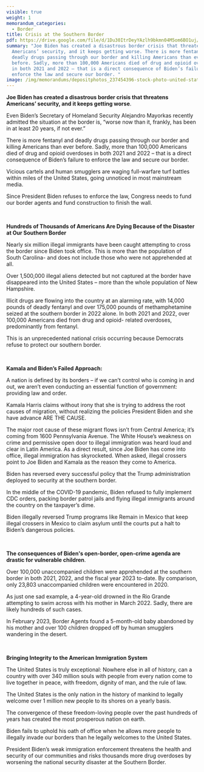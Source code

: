 ```yaml
---
visible: true
weight: 1
memorandum_categories:
  - Border
title: Crisis at the Southern Border
pdf: https://drive.google.com/file/d/1Du30ItrDeyYAzlh9bkmn04M5om6BO1uj/view?usp=sharing
summary: "Joe Biden has created a disastrous border crisis that threatens
  Americans’ security, and it keeps getting worse. There is more fentanyl and
  deadly drugs passing through our border and killing Americans than ever
  before. Sadly, more than 100,000 Americans died of drug and opioid overdoses
  in both 2021 and 2022 – that is a direct consequence of Biden’s failure to
  enforce the law and secure our border. "
image: /img/memorandums/depositphotos_237454396-stock-photo-united-states-border-wall-american.jpg
---
```

**Joe Biden has created a disastrous border crisis that threatens Americans’ security, and it keeps getting worse**. 

Even Biden’s Secretary of Homeland Security Alejandro Mayorkas recently admitted the situation at the border is, “worse now than it, frankly, has been in at least 20 years, if not ever.”

There is more fentanyl and deadly drugs passing through our border and killing Americans than ever before. Sadly, more than 100,000 Americans died of drug and opioid overdoses in both 2021 and 2022 – that is a direct consequence of Biden’s failure to enforce the law and secure our border. 

Vicious cartels and human smugglers are waging full-warfare turf battles within miles of the United States, going unnoticed in most mainstream media.

Since President Biden refuses to enforce the law, Congress needs to fund our border agents and fund construction to finish the wall. 

 

**Hundreds of Thousands of Americans Are Dying Because of the Disaster at Our Southern Border** 

Nearly six million illegal immigrants have been caught attempting to cross the border since Biden took office. This is more than the population of South Carolina- and does not include those who were not apprehended at all.

Over 1,500,000 illegal aliens detected but not captured at the border have disappeared into the United States – more than the whole population of New Hampshire. 

Illicit drugs are flowing into the country at an alarming rate, with 14,000 pounds of deadly fentanyl and over 175,000 pounds of methamphetamine seized at the southern border in 2022 alone. In both 2021 and 2022, over 100,000 Americans died from drug and opioid- related overdoses, predominantly from fentanyl.

This is an unprecedented national crisis occurring because Democrats refuse to protect our southern border. 

 

**Kamala and Biden’s Failed Approach:** 

A nation is defined by its borders – if we can’t control who is coming in and out, we aren’t even conducting an essential function of government: providing law and order.

Kamala Harris claims without irony that she is trying to address the root causes of migration, without realizing the policies President Biden and she have advance ARE THE CAUSE. 

The major root cause of these migrant flows isn’t from Central America; it’s coming from 1600 Pennsylvania Avenue. The White House’s weakness on crime and permissive open door to illegal immigration was heard loud and clear in Latin America. As a direct result, since Joe Biden has come into office, illegal immigration has skyrocketed. When asked, illegal crossers point to Joe Biden and Kamala as the reason they come to America. 

Biden has reversed every successful policy that the Trump administration deployed to security at the southern border.

In the middle of the COVID-19 pandemic, Biden refused to fully implement CDC orders, packing border patrol jails and flying illegal immigrants around the country on the taxpayer’s dime. 

Biden illegally reversed Trump programs like Remain in Mexico that keep illegal crossers in Mexico to claim asylum until the courts put a halt to Biden’s dangerous policies.

 

**The consequences of Biden's open-border, open-crime agenda are drastic for vulnerable children**. 

Over 100,000 unaccompanied children were apprehended at the southern border in both 2021, 2022, and the fiscal year 2023 to-date. By comparison, only 23,803 unaccompanied children were encountered in 2020.

As just one sad example, a 4-year-old drowned in the Rio Grande attempting to swim across with his mother in March 2022. Sadly, there are likely hundreds of such cases.

In February 2023, Border Agents found a 5-month-old baby abandoned by his mother and over 100 children dropped off by human smugglers wandering in the desert. 

 

**Bringing Integrity to the American Immigration System** 

The United States is truly exceptional: Nowhere else in all of history, can a country with over 340 million souls with people from every nation come to live together in peace, with freedom, dignity of man, and the rule of law.

The United States is the only nation in the history of mankind to legally welcome over 1 million new people to its shores on a yearly basis. 

The convergence of these freedom-loving people over the past hundreds of years has created the most prosperous nation on earth.

Biden fails to uphold his oath of office when he allows more people to illegally invade our borders than he legally welcomes to the United States. 

President Biden’s weak immigration enforcement threatens the health and security of our communities and risks thousands more drug overdoses by worsening the national security disaster at the Southern Border.